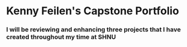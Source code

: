 # Kenny Feilen's Capstone Portfolio
### I will be reviewing and enhancing three projects that I have created throughout my time at SHNU
